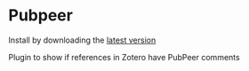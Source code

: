 Pubpeer
=================

Install by downloading the [latest version](https://github.com/PubPeerFoundation/pubpeer_zotero_plugin/releases/latest)

Plugin to show if references in Zotero have PubPeer comments


